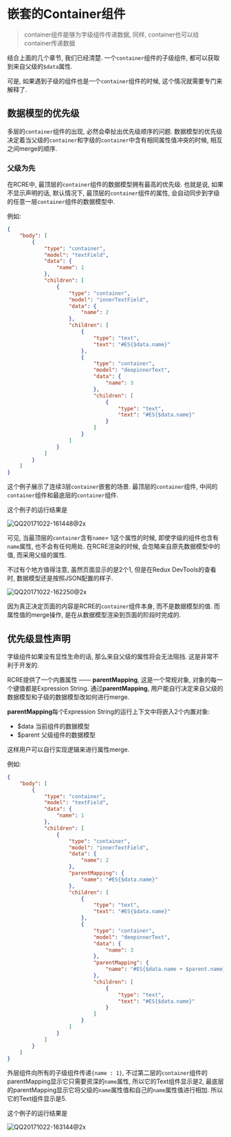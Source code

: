 # 嵌套的Container组件

> container组件能够为字级组件传递数据, 同样, container也可以给container传递数据

结合上面的几个章节, 我们已经清楚. 一个`container`组件的子级组件, 都可以获取到来自父级的`$data`属性. 

可是, 如果遇到子级的组件也是一个`container`组件的时候, 这个情况就需要专门来解释了.

## 数据模型的优先级

多层的`container`组件的出现, 必然会牵扯出优先级顺序的问题. 数据模型的优先级决定着当父级的`container`和字级的`container`中含有相同属性值冲突的时候, 相互之间merge的顺序.

### 父级为先

在RCRE中, 最顶层的`container`组件的数据模型拥有最高的优先级. 也就是说, 如果不显示声明的话, 默认情况下, 最顶层的`container`组件的属性, 会自动同步到字级的任意一层`container`组件的数据模型中. 

例如:

```json
{
    "body": [
        {
            "type": "container",
            "model": "textField",
            "data": {
                "name": 1
            },
            "children": [
                {
                    "type": "container",
                    "model": "innerTextField",
                    "data": {
                        "name": 2
                    },
                    "children": [
                        {
                            "type": "text",
                            "text": "#ES{$data.name}"
                        },
                        {
                            "type": "container",
                            "model": "deepinnerText",
                            "data": {
                                "name": 3
                            },
                            "children": [
                                {
                                    "type": "text",
                                    "text": "#ES{$data.name}"
                                }
                            ]
                        }
                    ]
                }
            ]
        }
    ]
}
```

这个例子展示了连续3层`container`嵌套的场景. 最顶层的`container`组件, 中间的`container`组件和最底层的`container`组件.

这个例子的运行结果是

![QQ20171022-161448@2x](https://ws3.sinaimg.cn/large/006tKfTcly1fkr3ya83usj303a030745.jpg)

可见, 当最顶层的`container`含有`name`= 1这个属性的时候, 即使字级的组件也含有`name`属性, 也不会有任何用处. 在RCRE渲染的时候, 会忽略来自原先数据模型中的值, 而采用父级的属性.

不过有个地方值得注意, 虽然页面显示的是2个1, 但是在Redux DevTools的查看时, 数据模型还是按照JSON配置的样子.

![QQ20171022-162250@2x](https://ws3.sinaimg.cn/large/006tKfTcly1fkr3yb44ytj31ce0h0dhk.jpg)

因为真正决定页面的内容是RCRE的`container`组件本身, 而不是数据模型的值. 而属性值的merge操作, 是在从数据模型渲染到页面的阶段时完成的.



## 优先级显性声明

字级组件如果没有显性生命的话, 那么来自父级的属性将会无法阻挡. 这是非常不利于开发的.

RCRE提供了一个内置属性 —— **parentMapping**, 这是一个常规对象, 对象的每一个键值都是Expression String. 通过**parentMapping**, 用户能自行决定来自父级的数据模型和子级的数据模型改如何进行merge.

**parentMapping**每个Expression String的运行上下文中将嵌入2个内置对象:

+ $data 当前组件的数据模型
+ $parent 父级组件的数据模型

这样用户可以自行实现逻辑来进行属性merge.

例如:

```json
{
    "body": [
        {
            "type": "container",
            "model": "textField",
            "data": {
                "name": 1
            },
            "children": [
                {
                    "type": "container",
                    "model": "innerTextField",
                    "data": {
                        "name": 2
                    },
                    "parentMapping": {
                        "name": "#ES{$data.name}"
                    },
                    "children": [
                        {
                            "type": "text",
                            "text": "#ES{$data.name}"
                        },
                        {
                            "type": "container",
                            "model": "deepinnerText",
                            "data": {
                                "name": 3
                            },
                            "parentMapping": {
                                "name": "#ES{$data.name + $parent.name}"
                            },
                            "children": [
                                {
                                    "type": "text",
                                    "text": "#ES{$data.name}"
                                }
                            ]
                        }
                    ]
                }
            ]
        }
    ]
}
```

外层组件向所有的子级组件传递`{name : 1}`, 不过第二层的`container`组件的parentMapping显示它只需要资深的`name`属性, 所以它的Text组件显示是2, 最底层的parentMapping显示它将父级的`name`属性值和自己的`name`属性值进行相加. 所以它的Text组件显示是5.

这个例子的运行结果是

![QQ20171022-163144@2x](https://ws2.sinaimg.cn/large/006tKfTcly1fkr3yc1anoj3032036t8l.jpg)

